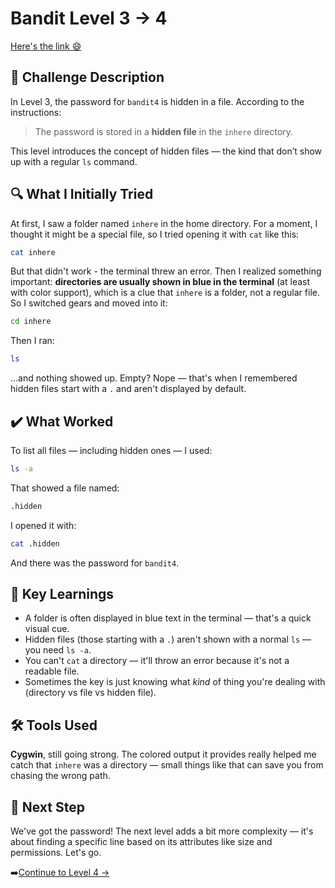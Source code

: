 # Bandit Level 3 → 4
[Here's the link 😄](https://overthewire.org/wargames/bandit/bandit4.html)
## 📝 Challenge Description  
In Level 3, the password for `bandit4` is hidden in a file. According to the instructions:

> The password is stored in a **hidden file** in the `inhere` directory.

This level introduces the concept of hidden files — the kind that don’t show up with a regular `ls` command.



## 🔍 What I Initially Tried 
At first, I saw a folder named `inhere` in the home directory. For a moment, I thought it might be a special file, so I tried opening it with `cat` like this:
```bash
cat inhere
```
But that didn't work - the terminal threw an error. Then I realized something important: **directories are usually shown in blue in the terminal** (at least with color support), which is a clue that `inhere` is a folder, not a regular file. 
So I switched gears and moved into it:

```bash
cd inhere
```
Then I ran:
```bash
ls
```
...and nothing showed up. Empty? Nope — that's when I remembered hidden files start with a `.` and aren't displayed by default.

## ✔️ What Worked
To list all files — including hidden ones — I used:
```bash
ls -a
```
That showed a file named: 
```bash
.hidden
```
I opened it with:
```bash
cat .hidden
```
And there was the password for `bandit4`.

## 🧠 Key Learnings
- A folder is often displayed in blue text in the terminal — that's a quick visual cue.
- Hidden files (those starting with a `.`) aren't shown with a normal `ls` — you need `ls -a`.
- You can't `cat` a directory — it'll throw an error because it's not a readable file.
- Sometimes the key is just knowing what *kind* of thing you're dealing with (directory vs file vs hidden file).

## 🛠️ Tools Used
**Cygwin**, still going strong. The colored output it provides really helped me catch that `inhere` was a directory — small things like that can save you from chasing the wrong path. 

## 🔐 Next Step
We've got the password! The next level adds a bit more complexity — it's about finding a specific line based on its attributes like size and permissions. Let's go. 

➡️[Continue to Level 4 →](https://github.com/aminuzz/Bandit-CTF-Journey/blob/main/level%204%20--%3E%205.md)

